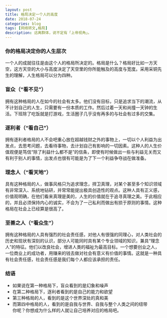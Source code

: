 ```yaml
---
layout: post
title: 格局决定一个人的高度
date: 2018-07-24
categories: blog
tags: [网络转文,格局]
description: 远离群体，说不定有「上帝视角」。
---
```

### 你的格局决定你的人生层次
一个人的成就往往是由这个人的格局所决定的。格局是什么？格局好比如一方天空，这方天空的大小与高度决定了天空里的你所能触及的高度与宽度。采用采铜先生的理解，人生格局可以分为四种。
### 盲众（“看不见”）
拥有这种格局的人在如今的社会有太多。他们没有目标，只是追求当下的潮流，从不计划自己的人生，只需要有一份本质的工作。然后过着一天和尚撞一天钟的生活。下班除了吃饭就是打游戏，生活圈子几乎没有再多的与社会有过多的交集。
### 逐利者（“看自己”）
拥有逐利者格局的人不会吧重心放在超越钱财之外的事物上，一切以个人利益为出发点，去思考问题，去看待事物，去计划自己有影响的一切因素。这种人的人生价值观便是笃信“除了利益什么都不是”的信条，即使有时候做出一些与利益无关而又有利于别人的事情，出发点也很有可能是为了下一个利益争夺战在做准备。
### 理念人（“看天地”）
具有这种格局的人，做事风格只为追求理念，捍卫真理，对某个甚至多个知识领域有非常深入、系统地钻研，并常常能提出极具创造性的观点。这种人具有正义感，价值观明确，在他们看来真理是美的，人生的价值就在于追寻真理之美。于此相应的，并且必须保持内心的诚实，不会为了一己私利而做出有损于原则的事情。这种格局在社会上已经算是很高了。
### 至善之人（“看众生”）
拥有这种格局的人具有强烈的社会责任感，对他人有很强的同理心，对人类社会的历史和现状有深刻的认识，部分人可能同时具有某个专业领域的知识，兼具“理念人”的特征。他们以改良社会，增进人类的福祉为最高目标。一个想要创业之人，一位商业上的成功者，用赚来的钱去做对社会有意义有价值的事情。这就是一种具有社会责任感，社会责任感是我们每个人都应该承担的责任。
### 结语
- 如果说在第一种格局下，盲众看到的是幻象和噪声  
- 在第二种格局下，逐利者看到的是自己的能力和欲望  
- 第三种格局的人，看到的是这个世界深处的真和美  
- 而第四中格局的人，看到的是自我与世界、自我与整个人类之间的纽带  
你呢？你想成为什么样的人就让自己培养对应的格局吧。
